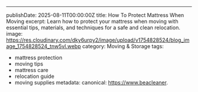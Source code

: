 ---
publishDate: 2025-08-11T00:00:00Z
title: How To Protect Mattress When Moving
excerpt: Learn how to protect your mattress when moving with essential tips, materials, and techniques for a safe and clean relocation.
image: https://res.cloudinary.com/dky6urpy2/image/upload/v1754828524/blog_image_1754828524_tnw5vl.webp
category: Moving & Storage
tags:
  - mattress protection
  - moving tips
  - mattress care
  - relocation guide
  - moving supplies
metadata:
  canonical: https://www.beacleaner.
